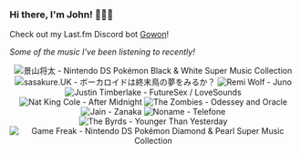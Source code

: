 ### Hi there, I'm John! 🏄🏻‍♂️

Check out my Last.fm Discord bot [Gowon](http://gowon.ca)!

_Some of the music I've been listening to recently!_


<!-- lastfm -->
<p align="center"><img src="https://lastfm.freetls.fastly.net/i/u/64s/1e1a776b4621f0a8733325e33f61541f.jpg" title="景山将太 - Nintendo DS Pokémon Black & White Super Music Collection"> <img src="https://lastfm.freetls.fastly.net/i/u/64s/b253de81179d73e568034a75102e74bb.jpg" title="sasakure.UK - ボーカロイドは終末鳥の夢をみるか？"> <img src="https://lastfm.freetls.fastly.net/i/u/64s/3fef92b5b495c9f627136789cd811b59.jpg" title="Remi Wolf - Juno"> <img src="https://lastfm.freetls.fastly.net/i/u/64s/ea81a8a25fe8f66c5aad2863fde570f0.png" title="Justin Timberlake - FutureSex / LoveSounds"> <img src="https://lastfm.freetls.fastly.net/i/u/64s/94a8d4e53b94488191602b911b3a97fe.jpg" title="Nat King Cole - After Midnight"> <img src="https://lastfm.freetls.fastly.net/i/u/64s/1cdc2e6ade0ba3a5cfd0d6bcd2d98e73.jpg" title="The Zombies - Odessey and Oracle"> <img src="https://lastfm.freetls.fastly.net/i/u/64s/9d0fb21c06830c51e27ac36a340343c6.jpg" title="Jain - Zanaka"> <img src="https://lastfm.freetls.fastly.net/i/u/64s/9a553cad633e13c57c2174ee202462e2.jpg" title="Noname - Telefone"> <img src="https://lastfm.freetls.fastly.net/i/u/64s/ce6a3cbbb0274009c055119b6d4a803c.png" title="The Byrds - Younger Than Yesterday"> <img src="https://lastfm.freetls.fastly.net/i/u/64s/960e7faf43f6b3260bba915975671dfa.png" title="Game Freak - Nintendo DS Pokémon Diamond & Pearl Super Music Collection"> </p>
